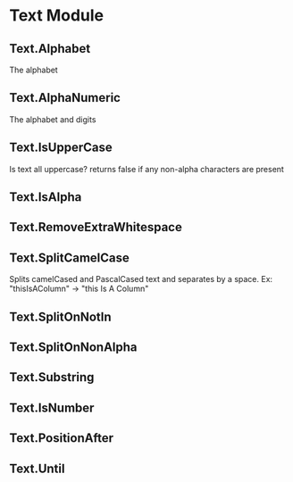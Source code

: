 # Text Module

## Text.Alphabet
The alphabet

## Text.AlphaNumeric
The alphabet and digits

## Text.IsUpperCase
Is text all uppercase? returns false if any non-alpha characters are present

## Text.IsAlpha

## Text.RemoveExtraWhitespace

## Text.SplitCamelCase
Splits camelCased and PascalCased text and separates by a space. Ex: "thisIsAColumn" -> "this Is A Column"

## Text.SplitOnNotIn

## Text.SplitOnNonAlpha

## Text.Substring

## Text.IsNumber

## Text.PositionAfter

## Text.Until